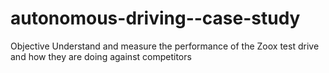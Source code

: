 # autonomous-driving--case-study

Objective
Understand and measure the performance of the Zoox test drive and how they are doing against competitors
